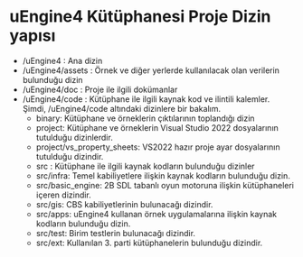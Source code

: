 # uEngine4 Kütüphanesi Proje Dizin yapısı

- /uEngine4 : Ana dizin
- /uEngine4/assets : Örnek ve diğer yerlerde kullanılacak olan verilerin bulunduğu dizin
- /uEngine4/doc : Proje ile ilgili dokümanlar
- /uEngine4/code : Kütüphane ile ilgili kaynak kod ve ilintili kalemler. Şimdi, /uEngine4/code altındaki dizinlere bir bakalım.
	* binary: Kütüphane ve örneklerin çıktılarının toplandığı dizin
	* project: Kütüphane ve örneklerin Visual Studio 2022 dosyalarının tutulduğu dizinlerdir. 
	* project/vs_property_sheets: VS2022 hazır proje ayar dosyalarının tutulduğu dizindir.
	* src : Kütüphane ile ilgili kaynak kodların bulunduğu dizinler
	* src/infra: Temel kabiliyetlere ilişkin kaynak kodların bulunduğu dizin.
	* src/basic_engine: 2B SDL tabanlı oyun motoruna ilişkin kütüphaneleri içeren dizindir.
	* src/gis: CBS kabiliyetlerinin bulunacağı dizindir.
	* src/apps: uEngine4 kullanan örnek uygulamalarına ilişkin kaynak kodların bulunduğu dizin.	
	* src/test: Birim testlerin bulunacağı dizindir.
	* src/ext: Kullanılan 3. parti kütüphanelerin bulunduğu dizindir.